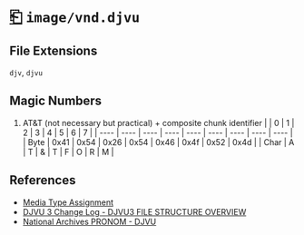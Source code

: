 # [⎗](../README.md) `image/vnd.djvu`

## File Extensions

`djv`, `djvu`

## Magic Numbers

1. AT&T (not necessary but practical) + composite chunk identifier
   | | 0 | 1 | 2 | 3 | 4 | 5 | 6 | 7 |
   | ---- | ---- | ---- | ---- | ---- | ---- | ---- | ---- | ---- |
   | Byte | 0x41 | 0x54 | 0x26 | 0x54 | 0x46 | 0x4f | 0x52 | 0x4d |
   | Char | A | T | & | T | F | O | R | M |

## References

- [Media Type Assignment](https://www.iana.org/assignments/media-types/image/vnd.djvu)
- [DJVU 3 Change Log - DJVU3 FILE STRUCTURE OVERVIEW](https://djvu.sourceforge.net/specs/djvu3changes.txt)
- [National Archives PRONOM - DJVU](https://www.nationalarchives.gov.uk/PRONOM/Format/proFormatSearch.aspx?status=detailReport&id=993&strPageToDisplay=signatures)
